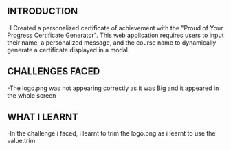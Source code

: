 

## INTRODUCTION

-I Created a personalized certificate of achievement with the "Proud of Your Progress Certificate Generator". This web application requires users to input their name, a personalized message, and the course name to dynamically generate a certificate displayed in a modal.

## CHALLENGES FACED

-The logo.png was not appearing correctly as it was Big and it appeared in the whole screen

## WHAT I LEARNT

-In the challenge i faced, i learnt to trim the logo.png as i learnt to use the value.trim 
